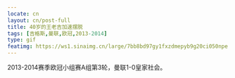 ```yaml
---
locate: cn
layout: cn/post-full
title: 40岁的王老吉加速摆脱
tags: [吉格斯,曼联,欧冠,2013-2014]
type: gif
featimg: https://ws1.sinaimg.cn/large/7bb8bd97gy1fxzdmepyb9g20ci050npe.gif
---
```


2013-2014赛季欧冠小组赛A组第3轮，曼联1-0皇家社会。